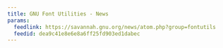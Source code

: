 ```yaml
---
title: GNU Font Utilities - News
params:
  feedlink: https://savannah.gnu.org/news/atom.php?group=fontutils
  feedid: dea9c41e8e6e8a6ff25fd903ed1dabec
---
```

